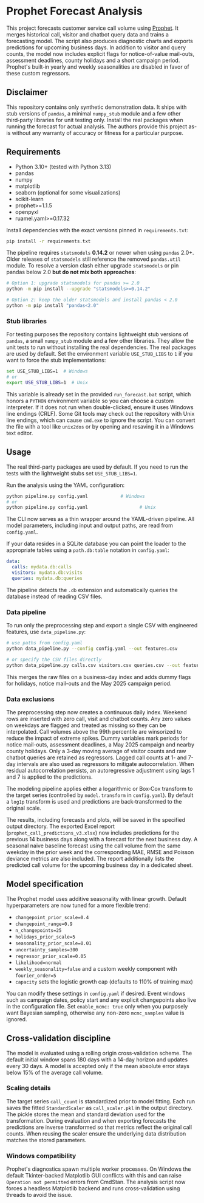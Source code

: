 # Prophet Forecast Analysis

This project forecasts customer service call volume using [Prophet](https://github.com/facebook/prophet). It merges historical call, visitor and chatbot query data and trains a forecasting model. The script also produces diagnostic charts and exports predictions for upcoming business days. In addition to visitor and query counts, the model now includes explicit flags for notice-of-value mail-outs, assessment deadlines, county holidays and a short campaign period. Prophet's built‑in yearly and weekly seasonalities are disabled in favor of these custom regressors.

## Disclaimer

This repository contains only synthetic demonstration data. It ships with stub versions of `pandas`, a minimal `numpy_stub` module and a few other third‑party libraries for unit testing only. Install the real packages when running the forecast for actual analysis. The authors provide this project as-is without any warranty of accuracy or fitness for a particular purpose.

## Requirements

- Python 3.10+ (tested with Python 3.13)
- pandas
- numpy
- matplotlib
- seaborn (optional for some visualizations)
- scikit-learn
- prophet>=1.1.5
- openpyxl
- ruamel.yaml>=0.17.32

Install dependencies with the exact versions pinned in `requirements.txt`:

```bash
pip install -r requirements.txt
```

The pipeline requires `statsmodels` **0.14.2** or newer when using
`pandas` 2.0+. Older releases of `statsmodels` still reference the
removed `pandas.util` module. To resolve a version clash either upgrade
`statsmodels` or pin pandas below 2.0 **but do not mix both approaches**:

```bash
# Option 1: upgrade statsmodels for pandas >= 2.0
python -m pip install --upgrade "statsmodels>=0.14.2"

# Option 2: keep the older statsmodels and install pandas < 2.0
python -m pip install "pandas<2.0"
```

### Stub libraries

For testing purposes the repository contains lightweight stub versions of
`pandas`, a small `numpy_stub` module and a few other libraries. They allow the unit tests to run
without installing the real dependencies. The real packages are used by default.
Set the environment variable `USE_STUB_LIBS` to `1` if you want to force the stub
implementations:

```bash
set USE_STUB_LIBS=1  # Windows
# or
export USE_STUB_LIBS=1  # Unix
```

This variable is already set in the provided `run_forecast.bat` script, which
honors a `PYTHON` environment variable so you can choose a custom interpreter.
If it
does not run when double-clicked, ensure it uses Windows
line endings (CRLF). Some Git tools may check out the repository with Unix
line endings, which can cause `cmd.exe` to ignore the script. You can convert
the file with a tool like `unix2dos` or by opening and resaving it in a
Windows text editor.

## Usage

The real third-party packages are used by default. If you need to run the tests
with the lightweight stubs set `USE_STUB_LIBS=1`.

Run the analysis using the YAML configuration:

```bash
python pipeline.py config.yaml            # Windows
# or
python pipeline.py config.yaml                   # Unix
```

The CLI now serves as a thin wrapper around the YAML-driven pipeline. All model
parameters, including input and output paths, are read from `config.yaml`.

If your data resides in a SQLite database you can point the loader to the
appropriate tables using a `path.db:table` notation in `config.yaml`:

```yaml
data:
  calls: mydata.db:calls
  visitors: mydata.db:visits
  queries: mydata.db:queries
```

The pipeline detects the `.db` extension and automatically queries the database
instead of reading CSV files.

### Data pipeline

To run only the preprocessing step and export a single CSV with engineered
features, use `data_pipeline.py`:

```bash
# use paths from config.yaml
python data_pipeline.py --config config.yaml --out features.csv

# or specify the CSV files directly
python data_pipeline.py calls.csv visitors.csv queries.csv --out features.csv
```

This merges the raw files on a business-day index and adds dummy flags for
holidays, notice mail-outs and the May 2025 campaign period.

### Data exclusions

The preprocessing step now creates a continuous daily index. Weekend rows are
inserted with zero call, visit and chatbot counts. Any zero values on weekdays
are flagged and treated as missing so they can be interpolated. Call volumes
above the 99th percentile are winsorized to
reduce the impact of extreme spikes. Dummy variables mark periods for notice
mail-outs, assessment deadlines, a May 2025 campaign and nearby county
holidays. Only a 3‑day moving average of visitor counts and raw chatbot
queries are retained as regressors. Lagged call counts at 1- and 7-day intervals are also used as regressors to mitigate autocorrelation.
When residual autocorrelation persists, an autoregressive adjustment using lags 1 and 7 is applied to the predictions.

The modeling pipeline applies either a logarithmic or Box‑Cox transform to the
target series (controlled by `model.transform` in `config.yaml`). By default a
`log1p` transform is used and predictions are back‑transformed to the original
scale.

The results, including forecasts and plots, will be saved in the specified output directory.
The exported Excel report (`prophet_call_predictions_v3.xlsx`) now includes
predictions for the previous 14 business days along with a forecast for the next
business day. A seasonal naive baseline forecast using the call volume from the
same weekday in the prior week and the corresponding MAE, RMSE and Poisson
deviance metrics are also included. The report additionally lists the predicted call volume for
the upcoming business day in a dedicated sheet.

## Model specification

The Prophet model uses additive seasonality with linear growth. Default
hyperparameters are now tuned for a more flexible trend:

- `changepoint_prior_scale=0.4`
- `changepoint_range=0.9`
- `n_changepoints=25`
- `holidays_prior_scale=5`
- `seasonality_prior_scale=0.01`
- `uncertainty_samples=300`
- `regressor_prior_scale=0.05`
- `likelihood=normal`
- `weekly_seasonality=false` and a custom weekly component with `fourier_order=5`
- `capacity` sets the logistic growth cap (defaults to 110% of training max)

You can modify these settings in `config.yaml` if desired. Event windows such as
campaign dates, policy start and any explicit changepoints also live in the
configuration file. Set `enable_mcmc: true` only when you purposely want
Bayesian sampling, otherwise any non-zero `mcmc_samples` value is ignored.

## Cross-validation discipline

The model is evaluated using a rolling origin cross‑validation scheme.
The default initial window spans 180 days with a 14-day horizon and updates every 30 days. A model is accepted only if the mean absolute
error stays below 15% of the average call volume.

### Scaling details

The target series ``call_count`` is standardized prior to model fitting. Each
run saves the fitted ``StandardScaler`` as ``call_scaler.pkl`` in the output
directory. The pickle stores the mean and standard deviation used for the
transformation. During evaluation and when exporting forecasts the predictions
are inverse transformed so that metrics reflect the original call counts.
When reusing the scaler ensure the underlying data distribution matches the
stored parameters.

### Windows compatibility

Prophet's diagnostics spawn multiple worker processes. On Windows the
default Tkinter-backed Matplotlib GUI conflicts with this and can raise
``Operation not permitted`` errors from CmdStan. The analysis script now
forces a headless Matplotlib backend and runs cross‑validation using
threads to avoid the issue.
